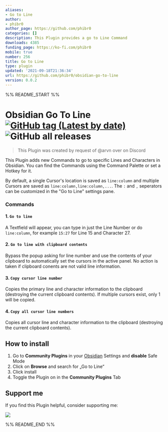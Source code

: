 ```yaml
---
aliases:
- Go to Line
author:
- phibr0
author_page: https://github.com/phibr0
categories: []
description: This Plugin provides a go to Line Command
downloads: 4385
funding_page: https://ko-fi.com/phibr0
mobile: true
number: 256
title: Go to Line
type: plugin
updated: '2021-09-18T21:36:34'
url: https://github.com/phibr0/obsidian-go-to-line
version: 0.0.2
---
```


%% README_START %%

# Obsidian Go To Line [![GitHub tag (Latest by date)](https://img.shields.io/github/v/tag/phibr0/obsidian-go-to-line)](https://github.com/phibr0/obsidian-go-to-line/releases) ![GitHub all releases](https://img.shields.io/github/downloads/phibr0/obsidian-go-to-line/total)

> This Plugin was created by request of @arvn over on Discord

This Plugin adds new Commands to go to specific Lines and Characters in Obsidian.
You can find the Commands using the Command Palette or set a Hotkey for it.

By default, a single Cursor's location is saved as `line:column` and multiple Cursors
are saved as `line:column,line:column,...`. The `:` and `,` seperators can be customized
in the "Go to Line" settings pane.

### Commands

#### 1. `Go to line`

A Textfield will appear, you can type in just the Line Number or do `line:column`,
for example `15:27` for Line 15 and Character 27.

#### 2. `Go to line with clipboard contents`

Bypass the popup asking for line number and use the contents of your clipboard to
automatically set the cursors in the active panel. No action is taken if clipboard
conents are not valid line information.

#### 3. `Copy cursor line number`

Copies the primary line and character information to the clipboard (destroying
the current clipboard contents). If multiple cursors exist, only 1 will be copied.

#### 4. `Copy all cursor line numbers`

Copies all cursor line and character information to the clipboard
(destroying the current clipboard contents).

## How to install

1. Go to **Community Plugins** in your [Obsidian](https://www.obsidian.md) Settings and **disable** Safe Mode
2. Click on **Browse** and search for „Go to Line“
3. Click install
4. Toggle the Plugin on in the **Community Plugins** Tab

## Support me

If you find this Plugin helpful, consider supporting me:

<a href="https://www.buymeacoffee.com/phibr0"><img src="https://img.buymeacoffee.com/button-api/?text=Buy me a coffee&emoji=&slug=phibr0&button_colour=5F7FFF&font_colour=ffffff&font_family=Inter&outline_colour=000000&coffee_colour=FFDD00"></a>


%% README_END %%
